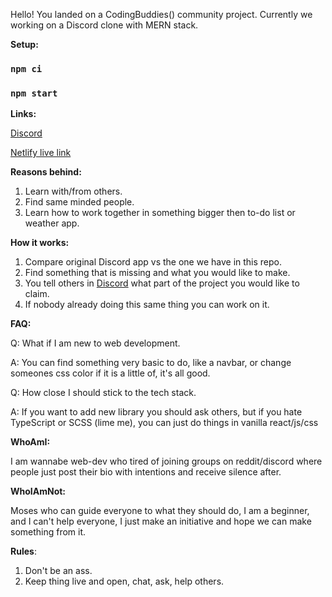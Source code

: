 Hello!
You landed on a CodingBuddies() community project. Currently we working on a Discord clone with MERN stack.

**Setup:**

### `npm ci`

### `npm start`

**Links:**

[Discord](https://discord.gg/DbY7Fb846y)

[Netlify live link](https://confident-brattain-8532df.netlify.app/)

**Reasons behind:**

1. Learn with/from others.
2. Find same minded people.
3. Learn how to work together in something bigger then to-do list or weather app.

**How it works:**

1. Compare original Discord app vs the one we have in this repo.
2. Find something that is missing and what you would like to make.
3. You tell others in [Discord](https://discord.gg/DbY7Fb846y) what part of the project you would like to claim.
4. If nobody already doing this same thing you can work on it.

**FAQ:**

Q: What if I am new to web development.

A: You can find something very basic to do, like a navbar, or change someones css color if it is a little of, it's all good.

Q: How close I should stick to the tech stack.

A: If you want to add new library you should ask others, but if you hate TypeScript or SCSS (lime me), you can just do things in vanilla react/js/css

**WhoAmI:**

I am wannabe web-dev who tired of joining groups on reddit/discord where people just post their bio with intentions and receive silence after.

**WhoIAmNot:**

Moses who can guide everyone to what they should do, I am a beginner, and I can't help everyone, I just make an initiative and hope we can make something from it.

**Rules**:

1. Don't be an ass.
2. Keep thing live and open, chat, ask, help others.
